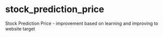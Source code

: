 # stock_prediction_price
 Stock Prediction Price - improvement based on learning and improving to website target
